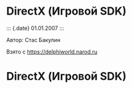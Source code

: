 DirectX (Игровой SDK)
=====================

::: {.date}
01.01.2007
:::

Автор: Стас Бакулин

Взято с <https://delphiworld.narod.ru>

DirectX (Игровой SDK)
=====================
